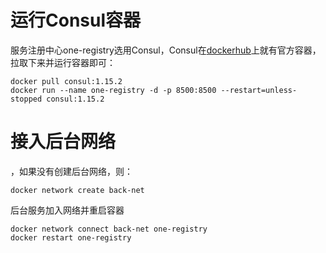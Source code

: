 # 运行Consul容器

服务注册中心one-registry选用Consul，Consul在[dockerhub](https://hub.docker.com/_/consul)上就有官方容器，拉取下来并运行容器即可：

```shell
docker pull consul:1.15.2
docker run --name one-registry -d -p 8500:8500 --restart=unless-stopped consul:1.15.2
```

# 接入后台网络

，如果没有创建后台网络，则：

```shell
docker network create back-net
```

后台服务加入网络并重启容器

```shell
docker network connect back-net one-registry
docker restart one-registry
```

